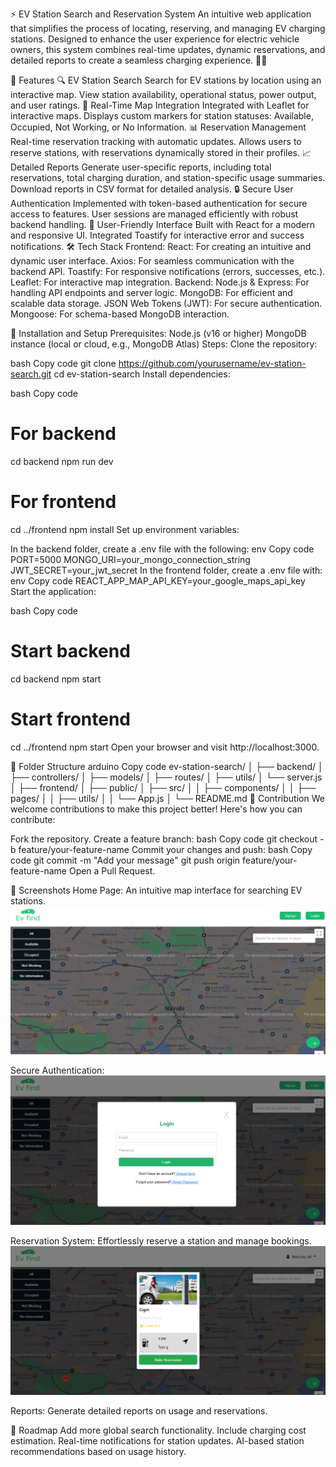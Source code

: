 ⚡ EV Station Search and Reservation System
An intuitive web application that simplifies the process of locating, reserving, and managing EV charging stations. Designed to enhance the user experience for electric vehicle owners, this system combines real-time updates, dynamic reservations, and detailed reports to create a seamless charging experience. 🚗🔌

🌟 Features
🔍 EV Station Search
Search for EV stations by location using an interactive map.
View station availability, operational status, power output, and user ratings.
📍 Real-Time Map Integration
Integrated with Leaflet for interactive maps.
Displays custom markers for station statuses: Available, Occupied, Not Working, or No Information.
📊 Reservation Management
Real-time reservation tracking with automatic updates.
Allows users to reserve stations, with reservations dynamically stored in their profiles.
📈 Detailed Reports
Generate user-specific reports, including total reservations, total charging duration, and station-specific usage summaries.
Download reports in CSV format for detailed analysis.
🔒 Secure User Authentication
Implemented with token-based authentication for secure access to features.
User sessions are managed efficiently with robust backend handling.
🎉 User-Friendly Interface
Built with React for a modern and responsive UI.
Integrated Toastify for interactive error and success notifications.
🛠️ Tech Stack
Frontend:
React: For creating an intuitive and dynamic user interface.
Axios: For seamless communication with the backend API.
Toastify: For responsive notifications (errors, successes, etc.).
Leaflet: For interactive map integration.
Backend:
Node.js & Express: For handling API endpoints and server logic.
MongoDB: For efficient and scalable data storage.
JSON Web Tokens (JWT): For secure authentication.
Mongoose: For schema-based MongoDB interaction.

🚀 Installation and Setup
Prerequisites:
Node.js (v16 or higher)
MongoDB instance (local or cloud, e.g., MongoDB Atlas)
Steps:
Clone the repository:

bash
Copy code
git clone https://github.com/yourusername/ev-station-search.git
cd ev-station-search
Install dependencies:

bash
Copy code
# For backend
cd backend
npm run dev

# For frontend
cd ../frontend
npm install
Set up environment variables:

In the backend folder, create a .env file with the following:
env
Copy code
PORT=5000
MONGO_URI=your_mongo_connection_string
JWT_SECRET=your_jwt_secret
In the frontend folder, create a .env file with:
env
Copy code
REACT_APP_MAP_API_KEY=your_google_maps_api_key
Start the application:

bash
Copy code
# Start backend
cd backend
npm start

# Start frontend
cd ../frontend
npm start
Open your browser and visit http://localhost:3000.

📂 Folder Structure
arduino
Copy code
ev-station-search/
│
├── backend/
│   ├── controllers/
│   ├── models/
│   ├── routes/
│   ├── utils/
│   └── server.js
│
├── frontend/
│   ├── public/
│   ├── src/
│   │   ├── components/
│   │   ├── pages/
│   │   ├── utils/
│   │   └── App.js
│
└── README.md
🤝 Contribution
We welcome contributions to make this project better! Here's how you can contribute:

Fork the repository.
Create a feature branch:
bash
Copy code
git checkout -b feature/your-feature-name
Commit your changes and push:
bash
Copy code
git commit -m "Add your message"
git push origin feature/your-feature-name
Open a Pull Request.


🎨 Screenshots
Home Page:
An intuitive map interface for searching EV stations.
![Screenshot 2024-11-19 223606](./assets/sn1.png)

Secure Authentication: 
![Screenshot 2024-11-19 224257](./assets/sn2.png)



Reservation System:
Effortlessly reserve a station and manage bookings.
![Screenshot 2024-11-19 225032](./assets/sn4.png)

Reports:
Generate detailed reports on usage and reservations.

📌 Roadmap
 Add more global search functionality.
 Include charging cost estimation.
 Real-time notifications for station updates.
 AI-based station recommendations based on usage history.
